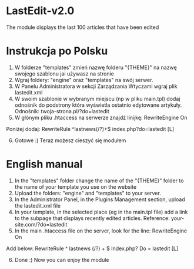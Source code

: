 # LastEdit-v2.0
The module displays the last 100 articles that have been edited

# Instrukcja po Polsku
1. W folderze "templates" zmień nazwę folderu "{THEME}" na nazwę swojego szablonu jai używasz na stronie
2. Wgraj foldery: "engine" oraz "templates" na swój serwer.
3. W Panelu Administratora w sekcji Zarządzania Wtyczami wgraj plik lastedit.xml
4. W swoim szablonie w wybranym miejscu (np w pliku main.tpl) dodaj odnośnik do podstrony która wyświetla ostatnio edytowane artykuły.
Odnośnik: twoja-strona.pl/?do=lastedit
5. W głónym pliku .htaccess na serwerze znajdź linijkę: 
RewriteEngine On

Poniżej dodaj:
RewriteRule ^lastnews(/?)+$ index.php?do=lastedit [L]

6. Gotowe :) Teraz możesz cieszyć się modułem

# English manual
1. In the "templates" folder change the name of the "{THEME}" folder to the name of your template you use on the website
2. Upload the folders: "engine" and "templates" to your server.
3. In the Administrator Panel, in the Plugins Management section, upload the lastedit.xml file
4. In your template, in the selected place (eg in the main.tpl file) add a link to the subpage that displays recently edited articles.
Reference: your-site.com/?do=lastedit
5. In the main .htaccess file on the server, look for the line:
RewriteEngine On

Add below:
RewriteRule ^ lastnews (/?) + $ Index.php? Do = lastedit [L]

6. Done :) Now you can enjoy the module

